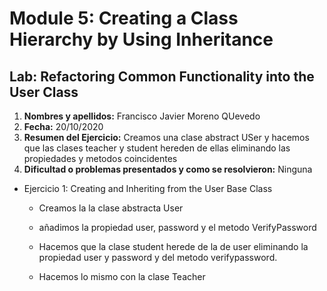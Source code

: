 # Module 5: Creating a Class Hierarchy by Using Inheritance

## Lab: Refactoring Common Functionality into the User Class

1. **Nombres y apellidos:** Francisco Javier Moreno QUevedo
2. **Fecha:** 20/10/2020
3. **Resumen del Ejercicio:**  Creamos una clase abstract USer y hacemos que las clases teacher y student hereden de ellas eliminando las propiedades y metodos coincidentes
4. **Dificultad o problemas presentados y como se resolvieron:** Ninguna



- Ejercicio 1: Creating and Inheriting from the User Base Class

  - Creamos la la clase abstracta User
  
  - añadimos la propiedad user, password y el metodo VerifyPassword
  
  - Hacemos que la clase student herede de la de user eliminando la propiedad user y password y del metodo verifypassword.
  
  - Hacemos lo mismo con la clase Teacher
  
    

